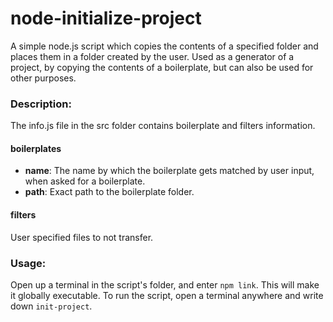 # node-initialize-project
A simple node.js script which copies the contents of a specified folder and places them in a folder created by the user.
Used as a generator of a project, by copying the contents of a boilerplate, but can also be used for other purposes.

### Description:
The info.js file in the src folder contains boilerplate and filters information.
#### boilerplates
- **name**: The name by which the boilerplate gets matched by user input, when asked for a boilerplate.
- **path**: Exact path to the boilerplate folder.
#### filters
User specified files to not transfer.

### Usage:
Open up a terminal in the script's folder, and enter ```npm link```. This will make it globally executable.
To run the script, open a terminal anywhere and write down ```init-project```.
